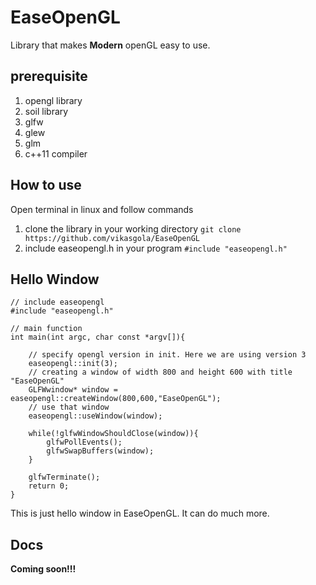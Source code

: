 # EaseOpenGL
Library that makes **Modern** openGL easy to use.

## prerequisite
1. opengl library
2. soil library
3. glfw
4. glew
5. glm
6. c++11 compiler

## How to use
Open terminal in linux and follow commands
1. clone the library in your working directory
  ```git clone https://github.com/vikasgola/EaseOpenGL```
2. include easeopengl.h in your program
```#include "easeopengl.h"```

## Hello Window
```
// include easeopengl
#include "easeopengl.h"

// main function
int main(int argc, char const *argv[]){

    // specify opengl version in init. Here we are using version 3
    easeopengl::init(3);
    // creating a window of width 800 and height 600 with title "EaseOpenGL"
    GLFWwindow* window = easeopengl::createWindow(800,600,"EaseOpenGL");
    // use that window 
    easeopengl::useWindow(window);

    while(!glfwWindowShouldClose(window)){
        glfwPollEvents();        
        glfwSwapBuffers(window);
    }
    
    glfwTerminate();
    return 0;
}
```
This is just hello window in EaseOpenGL. It can do much more.

## Docs
**Coming soon!!!**